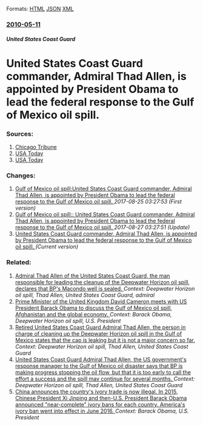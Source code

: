 
Formats: [HTML](/news/2010/05/11/united-states-coast-guard-commander-admiral-thad-allen-is-appointed-by-president-obama-to-lead-the-federal-response-to-the-gulf-of-mexico.html)  [JSON](/news/2010/05/11/united-states-coast-guard-commander-admiral-thad-allen-is-appointed-by-president-obama-to-lead-the-federal-response-to-the-gulf-of-mexico.json)  [XML](/news/2010/05/11/united-states-coast-guard-commander-admiral-thad-allen-is-appointed-by-president-obama-to-lead-the-federal-response-to-the-gulf-of-mexico.xml)  

### [2010-05-11](/news/2010/05/11/index.md)

##### United States Coast Guard
# United States Coast Guard commander, Admiral Thad Allen, is appointed by President Obama to lead the federal response to the Gulf of Mexico oil spill. 




### Sources:

1. [Chicago Tribune](http://www.chicagotribune.com/business/sns-ap-us-gulf-oil-spill,0,1622568.story)
2. [USA Today](https://www.usatoday.com/news/nation/2010-05-10-allen_N.htm?csp=34)
3. [USA Today](https://www.usatoday.com/news/nation/environment/2010-05-10-oil-spill-oysters_N.htm?csp=34)

### Changes:

1. [Gulf of Mexico oil spill:United States Coast Guard commander, Admiral Thad Allen, is appointed by President Obama to lead the federal response to the Gulf of Mexico oil spill. ](/news/2010/05/11/gulf-of-mexico-oil-spill-punited-states-coast-guard-commander-admiral-thad-allen-is-appointed-by-president-obama-to-lead-the-federal-respo.md) _2017-08-25 03:27:53 (First version)_
2. [Gulf of Mexico oil spill:: United States Coast Guard commander, Admiral Thad Allen, is appointed by President Obama to lead the federal response to the Gulf of Mexico oil spill. ](/news/2010/05/11/gulf-of-mexico-oil-spill-united-states-coast-guard-commander-admiral-thad-allen-is-appointed-by-president-obama-to-lead-the-federal-resp.md) _2017-08-27 03:27:51 (Update)_
2. [United States Coast Guard commander, Admiral Thad Allen, is appointed by President Obama to lead the federal response to the Gulf of Mexico oil spill. ](/news/2010/05/11/united-states-coast-guard-commander-admiral-thad-allen-is-appointed-by-president-obama-to-lead-the-federal-response-to-the-gulf-of-mexico.md) _(Current version)_

### Related:

1. [Admiral Thad Allen of the United States Coast Guard, the man responsible for leading the cleanup of the Deepwater Horizon oil spill, declares that BP's Macondo well is sealed. ](/news/2010/09/20/admiral-thad-allen-of-the-united-states-coast-guard-the-man-responsible-for-leading-the-cleanup-of-the-deepwater-horizon-oil-spill-declare.md) _Context: Deepwater Horizon oil spill, Thad Allen, United States Coast Guard, admiral_
2. [Prime Minister of the United Kingdom David Cameron meets with US President Barack Obama to discuss the Gulf of Mexico oil spill, Afghanistan and the global economy. ](/news/2010/07/20/prime-minister-of-the-united-kingdom-david-cameron-meets-with-us-president-barack-obama-to-discuss-the-gulf-of-mexico-oil-spill-afghanistan.md) _Context: Barack Obama, Deepwater Horizon oil spill, U.S. President_
3. [Retired United States Coast Guard Admiral Thad Allen, the person in charge of cleaning up the Deepwater Horizon oil spill in the Gulf of Mexico states that the cap is leaking but it is not a major concern so far. ](/news/2010/07/19/retired-united-states-coast-guard-admiral-thad-allen-the-person-in-charge-of-cleaning-up-the-deepwater-horizon-oil-spill-in-the-gulf-of-mex.md) _Context: Deepwater Horizon oil spill, Thad Allen, United States Coast Guard_
4. [United States Coast Guard Admiral Thad Allen, the US government's response manager to the Gulf of Mexico oil disaster says that BP is making progress stopping the oil flow, but that it is too early to call the effort a success and the spill may continue for several months. ](/news/2010/06/6/united-states-coast-guard-admiral-thad-allen-the-us-government-s-response-manager-to-the-gulf-of-mexico-oil-disaster-says-that-bp-is-making.md) _Context: Deepwater Horizon oil spill, Thad Allen, United States Coast Guard_
5. [China announces the country's ivory trade is now illegal. In 2015, Chinese President Xi Jinping and then-U.S. President Barack Obama announced "near-complete" ivory bans for each country. America's ivory ban went into effect in June 2016. ](/news/2017/12/31/china-announces-the-country-s-ivory-trade-is-now-illegal-in-2015-chinese-president-xi-jinping-and-then-u-s-president-barack-obama-announc.md) _Context: Barack Obama, U.S. President_
